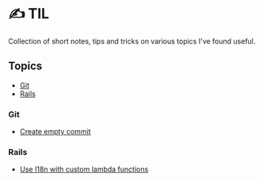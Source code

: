 # ✍️ TIL

Collection of short notes, tips and tricks on various topics I've found useful.

## Topics

- [Git](#git)
- [Rails](#rails)

### Git

- [Create empty commit](git/create-empty-commit.md)

### Rails

- [Use I18n with custom lambda functions](rails/i18n-with-lambda.md)
